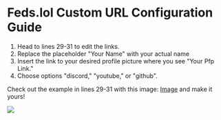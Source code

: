 # Feds.lol Custom URL Configuration Guide

1. Head to lines 29-31 to edit the links.
2. Replace the placeholder "Your Name" with your actual name
3. Insert the link to your desired profile picture where you see "Your Pfp Link."
4. Choose options "discord," "youtube," or "github".

Check out the example in lines 29-31 with this image: [Image](https://media.discordapp.net/attachments/1171360898452041778/1173727993160544256/image.png) and make it yours!


<img src="https://media.discordapp.net/attachments/1171360898452041778/1173727993160544256/image.png" /><br>
